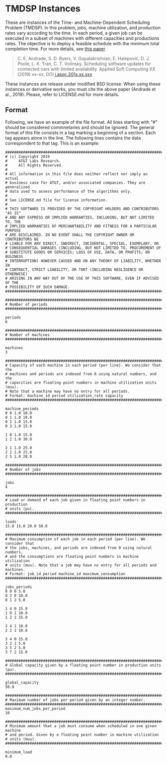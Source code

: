 TMDSP Instances
========================

These are instances of the Time- and Machine-Dependent Scheduling Problem
(TMDSP). In this problem, jobs, machine utilization, and production rates vary
according to the time. In each period, a given job can be executed in a subset
of machines with different capacities and productions rates. The objective is
to deploy a feasible schedule with the minimum total completion time. For more
details, see
[this paper](https://ceandrade.github.io/publication/andrade-2019-pfsp-brkga-shaking)

> C. E. Andrade, S. D. Byers, V. Gopalakrishnan, E. Halepovic, D. J. Poole,
> L. K. Tran, C. T. Volinsky. Scheduling software updates for connected cars
> with limited availability. Applied Soft Computing XX (2019) xx–xx,
> DOI [j.asoc.201x.xx.xxx](http://dx.doi.org/10.1016/j.asoc.201x.xx.xxx)

These instances are release under modified BSD license. When using these
instances or derivative works, you must cite the above paper (Andrade et al.,
2019). Please, refer to LICENSE.md for more details.


Format
----------------------

Following, we have an example of the file format. All lines starting with "#"
should be considered commnetaries and should be ignored. The general format of
this file consists in a tag marking a beginning of a section. Each tag appears
alone in the line. The following lines contains the data correspondent to that
tag. This is an example:

```
###############################################################################
# (c) Copyright 2019
#     AT&T Labs Research.
#     All Rights Reserved.
#
# All information in this file does neither reflect nor imply an actual
# business case for AT&T, and/or associated companies. They are generalized
# data used to assess performance of the algorithms only.
#
# See LICENSE.md file for license information.
#
# THIS SOFTWARE IS PROVIDED BY THE COPYRIGHT HOLDERS AND CONTRIBUTORS "AS IS"
# AND ANY EXPRESS OR IMPLIED WARRANTIES, INCLUDING, BUT NOT LIMITED TO, THE
# IMPLIED WARRANTIES OF MERCHANTABILITY AND FITNESS FOR A PARTICULAR PURPOSE
# ARE DISCLAIMED. IN NO EVENT SHALL THE COPYRIGHT OWNER OR CONTRIBUTORS BE
# LIABLE FOR ANY DIRECT, INDIRECT, INCIDENTAL, SPECIAL, EXEMPLARY, OR
# CONSEQUENTIAL DAMAGES (INCLUDING, BUT NOT LIMITED TO, PROCUREMENT OF
# SUBSTITUTE GOODS OR SERVICES; LOSS OF USE, DATA, OR PROFITS; OR BUSINESS
# INTERRUPTION) HOWEVER CAUSED AND ON ANY THEORY OF LIABILITY, WHETHER IN
# CONTRACT, STRICT LIABILITY, OR TORT (INCLUDING NEGLIGENCE OR OTHERWISE)
# ARISING IN ANY WAY OUT OF THE USE OF THIS SOFTWARE, EVEN IF ADVISED OF THE
# POSSIBILITY OF SUCH DAMAGE.
###############################################################################

###############################################################################
# Number of periods
###############################################################################

periods
6

###############################################################################
# Number of machines
###############################################################################

machines
3

###############################################################################
# Capacity of each machine in each period (per line). We consider that the 
# machines and periods are indexed from 0 using natural numbers, and the 
# capacities are floating point numbers in machine utilization units (muu).
# Note that a machine may have no entry for all periods.
# Format: machine_id period utilization_rate capacity
###############################################################################

machine_periods
0 0 1.0 10.0
0 1 1.0 10.0
0 2 1.0 15.0
0 3 1.0 15.0

1 0 1.0 15.0
1 2 1.0 30.0

2 1 1.0 25.0
2 2 1.0 25.0
2 5 1.0 20.0

###############################################################################
# Number of jobs
###############################################################################

jobs
4

###############################################################################
# Load or demand of each job given in floating point numbers in production
# units (pu).
###############################################################################

loads
15.0 15.0 20.0 50.0

###############################################################################
# Maximum consumption of each job in each period (per line). We consider that 
# the jobs, machines, and periods are indexed from 0 using natural numbers, 
# and the consumptions are floating point numbers in machine utilization
# units (muu). Note that a job may have no entry for all periods and machines.
# Format: job_id period machine_id maximum_consumption
###############################################################################

jobs_periods
0 0 0 5.0
0 2 0 10.0
0 1 2 5.0

1 4 0 15.0
1 0 1 10.0
1 2 1 15.0

2 4 1 10.0
2 2 1 10.0

3 4 0 15.0
3 2 1 5.0
3 5 2 5.0
3 7 2 15.0

###############################################################################
# Global capacity given by a floating point number in production units (pu).
###############################################################################

global_capacity
50.0

###############################################################################
# Maximum number of jobs per period given by an integer number.
###############################################################################
maximum_num_jobs_per_period
10

###############################################################################
# Minimum amount that a job must consume when scheduled in one given machine 
# and period. Given by a floating point number in machine utilization
# units (muu).
###############################################################################

minimum_load
0.0
```

